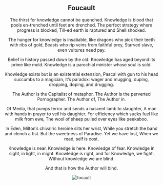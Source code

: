 
<div align="center">

## Foucault

The thirst for knowledge cannot be quenched.
Knowledge is blood that pools en-trenched until feet are drenched.
The perfect strategy where progress is blocked,
Till-ed earth is raptured and Shell shocked.

The hunger for knowledge is insatiable,
like dragons who pick their teeth with ribs of gold, 
Beasts who rip veins from faithful prey,
Starved slave, even vultures need pay.

Belief in history passed down by the old.
Knowledge has aged beyond its prime like mold.
Knowledge is a parochial minister whose soul is sold.

Knowledge exists but is an existential extension,
Pascal with gun to his head succumbs to a magician,
It’s paradox: wager and mugging,
duping, dropping, doping, and drugging.


The Author is the Capitalist of metaphor,
The Author is the perverted Pornographer.
The Author of, 
The Author in.

Of Media, that pumps terror and sends a nascent lamb to slaughter,
A man with hands in prayer to veil his daughter.
For efficiency which sucks fuel like milk from ewe,
The wool of sheep pulled over eyes like peekaboo.

In Eden, Milton’s chivalric heroine slits her wrist,
While you stretch the band and clench a fist.
But the sweetness of Paradise. Yet we have lost,
When we read, self is cost.

Knowledge is near.
Knowledge is here.
Knowledge of fear.
Knowledge in sight, in light, in might.
Knowledge is right,
and for Knowledge, we fight.
Without knowledge we are blind.

And that is how the Author will bind.




![focault](/writing/images/foucault.png)